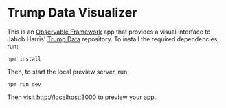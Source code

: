 # Trump Data Visualizer

This is an [Observable Framework](https://observablehq.com/framework/) app that provides a visual interface to Jabob Harris' [Trump Data](https://github.com/harrisj/trump_data) repository. To install the required dependencies, run:

```
npm install
```

Then, to start the local preview server, run:

```
npm run dev
```

Then visit <http://localhost:3000> to preview your app.
